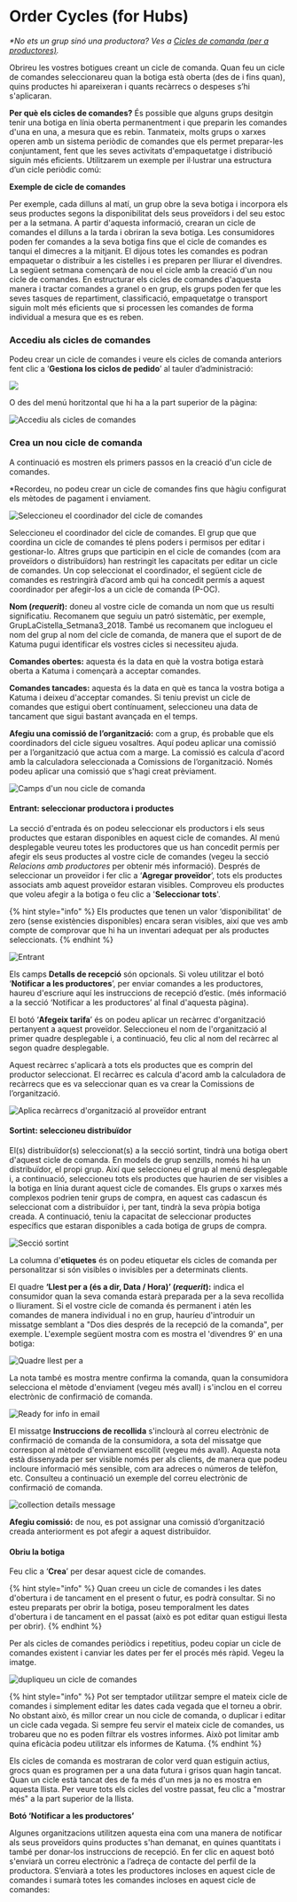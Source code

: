 # Order Cycles \(for Hubs\)

_\*No ets un grup sinó una productora? Ves a_ [_Cicles de comanda (per a productores)_](order-cycles-for-producers.md)_._

Obrireu les vostres botigues creant un cicle de comanda. Quan feu un cicle de comandes seleccionareu quan la botiga està oberta \(des de i fins quan\), quins productes hi apareixeran i quants recàrrecs o despeses s’hi s'aplicaran.

**Per què els cicles de comandes?**
És possible que alguns grups desitgin tenir una botiga en línia oberta permanentment i que preparin les comandes d'una en una, a mesura que es rebin. Tanmateix, molts grups o xarxes operen amb un sistema periòdic de comandes que els permet preparar-les conjuntament, fent que les seves activitats d'empaquetatge i distribució siguin més eficients. Utilitzarem un exemple per il·lustrar una estructura d’un cicle periòdic comú:

**Exemple de cicle de comandes**

Per exemple, cada dilluns al matí, un grup obre la seva botiga i incorpora els seus productes segons la disponibilitat dels seus proveïdors i del seu estoc per a la setmana. A partir d'aquesta informació, crearan un cicle de comandes el dilluns a la tarda i obriran la seva botiga. Les consumidores poden fer comandes a la seva botiga fins que el cicle de comandes es tanqui el dimecres a la mitjanit. El dijous totes les comandes es podran empaquetar o distribuir a les cistelles i es preparen per lliurar el divendres. La següent setmana començarà de nou el cicle amb la creació d'un nou cicle de comandes. En estructurar els cicles de comandes d'aquesta manera i tractar comandes a granel o en grup, els grups poden fer que les seves tasques de repartiment, classificació, empaquetatge o transport siguin molt més eficients que si processen les comandes de forma individual a mesura que es es reben.

### Accediu als cicles de comandes

Podeu crear un cicle de comandes i veure els cicles de comanda anteriors fent clic a ‘**Gestiona los ciclos de pedido**’ al tauler d’administració:

![](https://openfoodnetwork.org/wp-content/uploads/2015/05/Order-Cycle.png)

O des del menú horitzontal que hi ha a la part superior de la pàgina:

![Accediu als cicles de comandes](https://openfoodnetwork.org/wp-content/uploads/2015/05/Access-order-cycle.png)

### Crea un nou cicle de comanda

A continuació es mostren els primers passos en la creació d'un cicle de comandes.

\*Recordeu, no podeu crear un cicle de comandes fins que hàgiu configurat els mètodes de pagament i enviament.

![Seleccioneu el coordinador del cicle de comandes](https://openfoodnetwork.org/wp-content/uploads/2015/05/Set-coordinator.png)

Seleccioneu el coordinador del cicle de comandes. El grup que que coordina un cicle de comandes té plens poders i permisos per editar i gestionar-lo. Altres grups que participin en el cicle de comandes \(com ara proveïdors o distribuïdors\) han restringit les capacitats per editar un cicle de comandes. Un cop seleccionat el coordinador, el següent cicle de comandes es restringirà d’acord amb qui ha concedit permís a aquest coordinador per afegir-los a un cicle de comanda \(P-OC\).

**Nom \(**_**requerit**_**\):** doneu al vostre cicle de comanda un nom que us resulti significatiu. Recomanem que seguiu un patró sistemàtic, per exemple, GrupLaCistella_Setmana3_2018. També us recomanem que inclogueu el nom del grup al nom del cicle de comanda, de manera que el suport de de Katuma pugui identificar els vostres cicles si necessiteu ajuda.

**Comandes obertes:** aquesta és la data en què la vostra botiga estarà oberta a Katuma i començarà a acceptar comandes.

**Comandes tancades:** aquesta és la data en què es tanca la vostra botiga a Katuma i deixeu d'acceptar comandes. Si teniu previst un cicle de comandes que estigui obert contínuament, seleccioneu una data de tancament que sigui bastant avançada en el temps.

**Afegiu una comissió de l’organització:** com a grup, és probable que els coordinadors del cicle sigueu vosaltres. Aquí podeu aplicar una comissió per a l’organització que actua com a marge. La comissió es calcula d'acord amb la calculadora seleccionada a Comissions de l’organització. Només podeu aplicar una comissió que s'hagi creat prèviament.

![Camps d'un nou cicle de comanda](https://openfoodnetwork.org/wp-content/uploads/2015/05/New-order-cycle-3.png)

#### Entrant: seleccionar productora i productes

La secció d'entrada és on podeu seleccionar els productors i els seus productes que estaran disponibles en aquest cicle de comandes. Al menú desplegable veureu totes les productores que us han concedit permís per afegir els seus productes al vostre cicle de comandes \(vegeu la secció _Relacions amb productores_ per obtenir més informació\). Després de seleccionar un proveïdor i fer clic a ‘**Agregar proveïdor**’, tots els productes associats amb aquest proveïdor estaran visibles. Comproveu els productes que voleu afegir a la botiga o feu clic a '**Seleccionar tots**'.

{% hint style="info" %}
Els productes que tenen un valor ‘disponibilitat' de zero (sense existències disponibles) encara seran visibles, així que ves amb compte de comprovar que hi ha un inventari adequat per als productes seleccionats.
{% endhint %}

![Entrant](https://openfoodnetwork.org/wp-content/uploads/2015/05/Incomiing.png)

Els camps **Detalls de recepció** són opcionals. Si voleu utilitzar el botó ‘**Notificar a les productores**’, per enviar comandes a les productores, haureu d'escriure aquí les instruccions de recepció d’estic. \(més informació a la secció ‘Notificar a les productores’ al final d'aquesta pàgina\).

El botó ‘**Afegeix tarifa**’ és on podeu aplicar un recàrrec d'organització pertanyent a aquest proveïdor. Seleccioneu el nom de l'organització al primer quadre desplegable i, a continuació, feu clic al nom del recàrrec al segon quadre desplegable.

Aquest recàrrec s'aplicarà a tots els productes que es comprin del productor seleccionat. El recàrrec es calcula d'acord amb la calculadora de recàrrecs que es va seleccionar quan es va crear la Comissions de l’organització.

![Aplica recàrrecs d'organització al proveïdor entrant](https://openfoodnetwork.org/wp-content/uploads/2015/05/Enterprise-Fee.png)

#### Sortint: seleccioneu distribuïdor

El\(s\) distribuïdor\(s\) seleccionat\(s\) a la secció sortint, tindrà una botiga obert d'aquest cicle de comanda. En models de grup senzills, només hi ha un distribuïdor, el propi grup. Així que seleccioneu el grup al menú desplegable i, a continuació, seleccioneu tots els productes que haurien de ser visibles a la botiga en línia durant aquest cicle de comandes. Els grups o xarxes més complexos podrien tenir grups de compra, en aquest cas cadascun és seleccionat com a distribuïdor i, per tant, tindrà la seva pròpia botiga creada. A continuació, teniu la capacitat de seleccionar productes específics que estaran disponibles a cada botiga de grups de compra.

![Secció sortint](https://openfoodnetwork.org/wp-content/uploads/2015/05/Outoging-New.png)

La columna d'**etiquetes** és on podeu etiquetar els cicles de comanda per personalitzar si són visibles o invisibles per a determinats clients.

El quadre **‘Llest per a (és a dir, Data / Hora)’ \(**_**requerit**_**\):** indica el consumidor quan la seva comanda estarà preparada per a la seva recollida o lliurament. Si el vostre cicle de comanda és permanent i atén les comandes de manera individual i no en grup, hauríeu d'introduir un missatge semblant a "Dos dies després de la recepció de la comanda", per exemple. L'exemple següent mostra com es mostra el 'divendres 9' en una botiga:

![Quadre llest per a](https://openfoodnetwork.org/wp-content/uploads/2015/05/Ready-for.png)

La nota també es mostra mentre confirma la comanda, quan la consumidora selecciona el mètode d'enviament \(vegeu més avall\) i s'inclou en el correu electrònic de confirmació de comanda.

![Ready for info in email](https://openfoodnetwork.org/wp-content/uploads/2015/05/shipping-info.png)

El missatge **Instruccions de recollida** s'inclourà al correu electrònic de confirmació de comanda de la consumidora, a sota del missatge que correspon al mètode d'enviament escollit \(vegeu més avall\). Aquesta nota està dissenyada per ser visible només per als clients, de manera que podeu incloure informació més sensible, com ara adreces o números de telèfon, etc. Consulteu a continuació un exemple del correu electrònic de confirmació de comanda.

![collection details message](https://openfoodnetwork.org/wp-content/uploads/2015/05/Collection-details.png)

**Afegiu comissió:** de nou, es pot assignar una comissió d’organització creada anteriorment es pot afegir a aquest distribuïdor.

#### Obriu la botiga

Feu clic a ‘**Crea**’ per desar aquest cicle de comandes.

{% hint style="info" %}
Quan creeu un cicle de comandes i les dates d'obertura i de tancament en el present o futur, es podrà consultar. Si no esteu preparats per obrir la botiga, poseu temporalment les dates d'obertura i de tancament en el passat \(això es pot editar quan estigui llesta per obrir\).
{% endhint %}

Per als cicles de comandes periòdics i repetitius, podeu copiar un cicle de comandes existent i canviar les dates per fer el procés més ràpid. Vegeu la imatge.

![dupliqueu un cicle de comandes](https://openfoodnetwork.org/wp-content/uploads/2015/05/copy-order-cycle.png)

{% hint style="info" %}
Pot ser temptador utilitzar sempre el mateix cicle de comandes i simplement editar les dates cada vegada que el torneu a obrir. No obstant això, és millor crear un nou cicle de comanda, o duplicar i editar un cicle cada vegada. Si sempre feu servir el mateix cicle de comandes, us trobareu que no es poden filtrar els vostres informes. Això pot limitar amb quina eficàcia podeu utilitzar els informes de Katuma.
{% endhint %}

Els cicles de comanda es mostraran de color verd quan estiguin actius, grocs quan es programen per a una data futura i grisos quan hagin tancat. Quan un cicle està tancat des de fa més d'un mes ja no es mostra en aquesta llista. Per veure tots els cicles del vostre passat, feu clic a "mostrar més" a la part superior de la llista.

**Botó ‘Notificar a les productores’**

Algunes organitzacions utilitzen aquesta eina com una manera de notificar als seus proveïdors quins productes s'han demanat, en quines quantitats i també per donar-los instruccions de recepció. En fer clic en aquest botó s'enviarà un correu electrònic a l’adreça de contacte del perfil de la productora. S’enviarà a totes les productores incloses en aquest cicle de comandes i sumarà totes les comandes incloses en aquest cicle de comandes:
